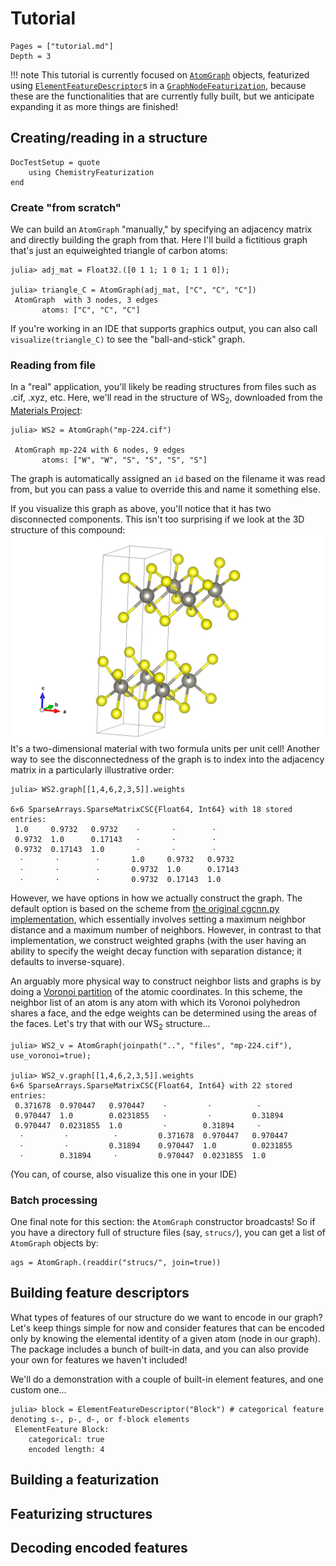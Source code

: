 # Tutorial

```@contents
Pages = ["tutorial.md"]
Depth = 3
```

!!! note
    This tutorial is currently focused on [`AtomGraph`](@ref) objects, featurized using [`ElementFeatureDescriptor`](@ref)s in a [`GraphNodeFeaturization`](@ref), because these are the functionalities that are currently fully built, but we anticipate expanding it as more things are finished!

## Creating/reading in a structure
```@meta
DocTestSetup = quote
    using ChemistryFeaturization
end
```

### Create "from scratch"
We can build an `AtomGraph` "manually," by specifying an adjacency matrix and directly building the graph from that. Here I'll build a fictitious graph that's just an equiweighted triangle of carbon atoms:

```jldoctest
julia> adj_mat = Float32.([0 1 1; 1 0 1; 1 1 0]);

julia> triangle_C = AtomGraph(adj_mat, ["C", "C", "C"])
 AtomGraph  with 3 nodes, 3 edges 
       atoms: ["C", "C", "C"]

```
If you're working in an IDE that supports graphics output, you can also call `visualize(triangle_C)` to see the "ball-and-stick" graph.

### Reading from file
In a "real" application, you'll likely be reading structures from files such as .cif, .xyz, etc. Here, we'll read in the structure of WS<sub>2</sub>, downloaded from the [Materials Project](https://materialsproject.org):

```jldoctest WS2; setup=:(cd("./src/files/"))
julia> WS2 = AtomGraph("mp-224.cif")

 AtomGraph mp-224 with 6 nodes, 9 edges 
       atoms: ["W", "W", "S", "S", "S", "S"]

```
The graph is automatically assigned an `id` based on the filename it was read from, but you can pass a value to override this and name it something else.

If you visualize this graph as above, you'll notice that it has two disconnected components. This isn't too surprising if we look at the 3D structure of this compound:
![WS2_structure](files/mp-224.png)
It's a two-dimensional material with two formula units per unit cell! Another way to see the disconnectedness of the graph is to index into the adjacency matrix in a particularly illustrative order:

```jldoctest WS2
julia> WS2.graph[[1,4,6,2,3,5]].weights

6×6 SparseArrays.SparseMatrixCSC{Float64, Int64} with 18 stored entries:
 1.0     0.9732   0.9732    ⋅       ⋅        ⋅
 0.9732  1.0      0.17143   ⋅       ⋅        ⋅
 0.9732  0.17143  1.0       ⋅       ⋅        ⋅
  ⋅       ⋅        ⋅       1.0     0.9732   0.9732
  ⋅       ⋅        ⋅       0.9732  1.0      0.17143
  ⋅       ⋅        ⋅       0.9732  0.17143  1.0
```

However, we have options in how we actually construct the graph. The default option is based on the scheme from [the original cgcnn.py implementation](https://github.com/txie-93/cgcnn), which essentially involves setting a maximum neighbor distance and a maximum number of neighbors. However, in contrast to that implementation, we construct weighted graphs (with the user having an ability to specify the weight decay function with separation distance; it defaults to inverse-square).

An arguably more physical way to construct neighbor lists and graphs is by doing a [Voronoi partition](https://en.wikipedia.org/wiki/Voronoi_diagram) of the atomic coordinates. In this scheme, the neighbor list of an atom is any atom with which its Voronoi polyhedron shares a face, and the edge weights can be determined using the areas of the faces. Let's try that with our WS<sub>2</sub> structure...

```jldoctest WS2v
julia> WS2_v = AtomGraph(joinpath("..", "files", "mp-224.cif"), use_voronoi=true);

julia> WS2_v.graph[[1,4,6,2,3,5]].weights
6×6 SparseArrays.SparseMatrixCSC{Float64, Int64} with 22 stored entries:
 0.371678  0.970447   0.970447    ⋅         ⋅          ⋅ 
 0.970447  1.0        0.0231855   ⋅         ⋅         0.31894
 0.970447  0.0231855  1.0         ⋅        0.31894     ⋅ 
  ⋅         ⋅          ⋅         0.371678  0.970447   0.970447
  ⋅         ⋅         0.31894    0.970447  1.0        0.0231855
  ⋅        0.31894     ⋅         0.970447  0.0231855  1.0
```

(You can, of course, also visualize this one in your IDE)

### Batch processing
One final note for this section: the `AtomGraph` constructor broadcasts! So if you have a directory full of structure files (say, `strucs/`), you can get a list of `AtomGraph` objects by:
```
ags = AtomGraph.(readdir("strucs/", join=true))
```

## Building feature descriptors
What types of features of our structure do we want to encode in our graph? Let's keep things simple for now and consider features that can be encoded only by knowing the elemental identity of a given atom (node in our graph). The package includes a bunch of built-in data, and you can also provide your own for features we haven't included!

We'll do a demonstration with a couple of built-in element features, and one custom one...
```jldoctest fzn; setup=:(cd("../../"))
julia> block = ElementFeatureDescriptor("Block") # categorical feature denoting s-, p-, d-, or f-block elements
 ElementFeature Block:
    categorical: true
    encoded length: 4
```

## Building a featurization

## Featurizing structures

## Decoding encoded features